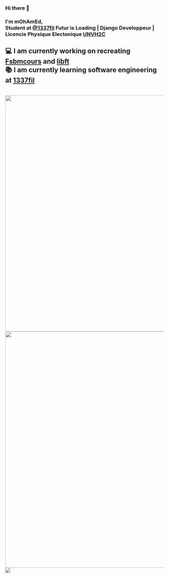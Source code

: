 ### Hi there 👋

### I'm mOhAmEd,<br/> Student at [@1337fil](https://1337.ma/) Futur is Loading | Django Developpeur | Licencie Physique Electonique [UNVH2C](http://www.fsb.univh2c.ma)
## 💻 I am currently working on recreating [Fsbmcours](https://github.com/mohamed-m1/Fsbmcours) and [libft](https://github.com/mohamed-m1/libft)<br/> 📚 I am currently learning software engineering at [1337fil](https://1337.ma/)



<br/>
<img align="center" width="750" src="https://badge42.herokuapp.com/api/stats/mmasstou" />
<img align="center" width="750" src="https://github-readme-stats-eight-virid.vercel.app/api?username=mohamed-m1&count_private=true&theme=calm&show_icons=true" />
<img align="left"  src="https://github-readme-stats-eight-virid.vercel.app/api/top-langs/?username=mohamed-m1&layout=compact&count_private=false&theme=calm&show_icons=true" />



